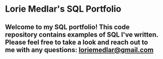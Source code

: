 # Lorie Medlar's SQL Portfolio

## Welcome to my SQL portfolio! This code repository contains examples of SQL I've written. Please feel free to take a look and reach out to me with any questions: loriemedlar@gmail.com
